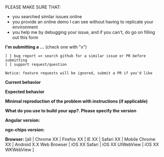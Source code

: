 <!--
DON'T REMOVE THE TEMPLATE
IF YOU DON'T FILL OUT THE FOLLOWING INFORMATION WE WILL CLOSE YOUR ISSUE WITHOUT INVESTIGATING
-->

PLEASE MAKE SURE THAT:
- you searched similar issues online
- you provide an online demo I can see without having to replicate your environment
- you help me by debugging your issue, and if you can't, do go on filling out this form

**I'm submitting a ...**  (check one with "x")
```
[ ] bug report => search github for a similar issue or PR before submitting
[ ] support request/question

Notice: feature requests will be ignored, submit a PR if you'd like
```


**Current behavior**
<!-- Describe how the bug manifests. -->



**Expected behavior**
<!-- Describe what the behavior would be without the bug. -->



**Minimal reproduction of the problem with instructions (if applicable)**
<!--
If the current behavior is a bug or you can illustrate your feature request better with an example,
please provide the *STEPS TO REPRODUCE*.
-->


**What do you use to build your app?. Please specify the version**
<!-- SystemJS, Webpack, angular-cli, etc... -->


**Angular version:** 
<!-- Check whether this is still an issue in the most recent Angular version -->



**ngx-chips version:**
<!-- Check whether this is still an issue in the most recent ngx-chips version -->


**Browser:** [all | Chrome XX | Firefox XX | IE XX | Safari XX | Mobile Chrome XX | Android X.X Web Browser | iOS XX Safari | iOS XX UIWebView | iOS XX WKWebView ]
<!-- All browsers where this could be reproduced -->
